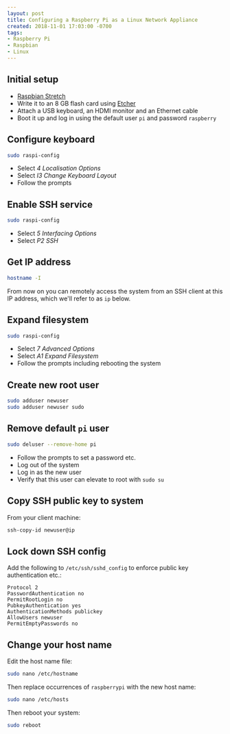 ```yaml
---
layout: post
title: Configuring a Raspberry Pi as a Linux Network Appliance
created: 2018-11-01 17:03:00 -0700
tags:
- Raspberry Pi
- Raspbian
- Linux
---
```

## Initial setup

* [Raspbian Stretch][raspbian]
* Write it to an 8 GB flash card using [Etcher][etcher]
* Attach a USB keyboard, an HDMI monitor and an Ethernet cable
* Boot it up and log in using the default user `pi` and password `raspberry`

## Configure keyboard

```bash
sudo raspi-config
```

* Select _4 Localisation Options_
* Select _I3 Change Keyboard Layout_
* Follow the prompts

## Enable SSH service

```bash
sudo raspi-config
```

* Select _5 Interfacing Options_
* Select _P2 SSH_

## Get IP address

```bash
hostname -I
```

From now on you can remotely access the system from an SSH client at this IP address, which we'll refer to as `ip` below.

## Expand filesystem

```bash
sudo raspi-config
```

* Select _7 Advanced Options_
* Select _A1 Expand Filesystem_
* Follow the prompts including rebooting the system

## Create new root user

```bash
sudo adduser newuser
sudo adduser newuser sudo
```

## Remove default `pi` user

```bash
sudo deluser --remove-home pi
```

* Follow the prompts to set a password etc.
* Log out of the system
* Log in as the new user
* Verify that this user can elevate to root with `sudo su`

## Copy SSH public key to system

From your client machine:

```bash
ssh-copy-id newuser@ip
```

## Lock down SSH config

Add the following to `/etc/ssh/sshd_config` to enforce public key authentication etc.:

```
Protocol 2
PasswordAuthentication no
PermitRootLogin no
PubkeyAuthentication yes
AuthenticationMethods publickey
AllowUsers newuser
PermitEmptyPasswords no
```

## Change your host name

Edit the host name file:

```bash
sudo nano /etc/hostname
```

Then replace occurrences of `raspberrypi` with the new host name:

```bash
sudo nano /etc/hosts
```

Then reboot your system:

```bash
sudo reboot
```

[etcher]: https://www.balena.io/etcher/
[raspbian]: https://www.raspbian.org/

